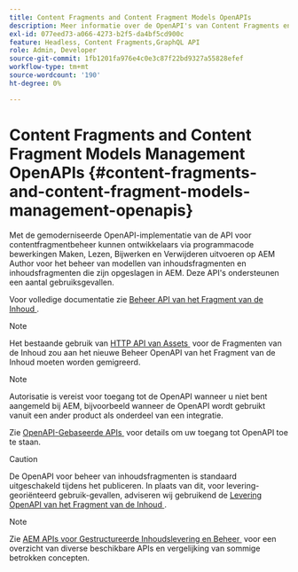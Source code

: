 ```yaml
---
title: Content Fragments and Content Fragment Models OpenAPIs
description: Meer informatie over de OpenAPI's van Content Fragments en Content Fragment Models.
exl-id: 077eed73-a066-4273-b2f5-da4bf5cd900c
feature: Headless, Content Fragments,GraphQL API
role: Admin, Developer
source-git-commit: 1fb1201fa976e4c0e3c87f22bd9327a55828efef
workflow-type: tm+mt
source-wordcount: '190'
ht-degree: 0%

---
```


# Content Fragments and Content Fragment Models Management OpenAPIs {#content-fragments-and-content-fragment-models-management-openapis}

Met de gemoderniseerde OpenAPI-implementatie van de API voor contentfragmentbeheer kunnen ontwikkelaars via programmacode bewerkingen Maken, Lezen, Bijwerken en Verwijderen uitvoeren op AEM Author voor het beheer van modellen van inhoudsfragmenten en inhoudsfragmenten die zijn opgeslagen in AEM. Deze API&#39;s ondersteunen een aantal gebruiksgevallen.

Voor volledige documentatie zie [&#x200B; Beheer API van het Fragment van de Inhoud &#x200B;](https://developer.adobe.com/experience-cloud/experience-manager-apis/api/stable/sites/).

>[!NOTE]
>
>Het bestaande gebruik van [&#x200B; HTTP API van Assets &#x200B;](https://experienceleague.adobe.com/nl/docs/experience-manager-cloud-service/content/assets/admin/mac-api-assets) voor de Fragmenten van de Inhoud zou aan het nieuwe Beheer OpenAPI van het Fragment van de Inhoud moeten worden gemigreerd.

>[!NOTE]
>
>Autorisatie is vereist voor toegang tot de OpenAPI wanneer u niet bent aangemeld bij AEM, bijvoorbeeld wanneer de OpenAPI wordt gebruikt vanuit een ander product als onderdeel van een integratie.
>
>Zie [&#x200B; OpenAPI-Gebaseerde APIs &#x200B;](/help/implementing/developing/open-api-based-apis.md) voor details om uw toegang tot OpenAPI toe te staan.

>[!CAUTION]
>
>De OpenAPI voor beheer van inhoudsfragmenten is standaard uitgeschakeld tijdens het publiceren. In plaats van dit, voor levering-georiënteerd gebruik-gevallen, adviseren wij gebruikend de [&#x200B; Levering OpenAPI van het Fragment van de Inhoud &#x200B;](/help/headless/aem-content-fragment-delivery-with-openapi.md).

>[!NOTE]
>
>Zie [&#x200B; AEM APIs voor Gestructureerde Inhoudslevering en Beheer &#x200B;](/help/headless/apis-headless-and-content-fragments.md) voor een overzicht van diverse beschikbare APIs en vergelijking van sommige betrokken concepten.